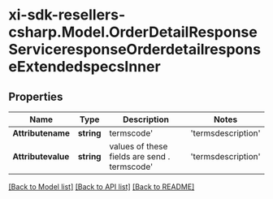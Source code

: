 # xi-sdk-resellers-csharp.Model.OrderDetailResponseServiceresponseOrderdetailresponseExtendedspecsInner

## Properties

Name | Type | Description | Notes
------------ | ------------- | ------------- | -------------
**Attributename** | **string** | termscode&#39; | &#39;termsdescription&#39; | &#39;commenttext&#39; are the atrribute name | [optional] 
**Attributevalue** | **string** | values of these fields are send . termscode&#39; | &#39;termsdescription&#39; | &#39;commenttext&#39; are the atrribute name | [optional] 

[[Back to Model list]](../README.md#documentation-for-models) [[Back to API list]](../README.md#documentation-for-api-endpoints) [[Back to README]](../README.md)

